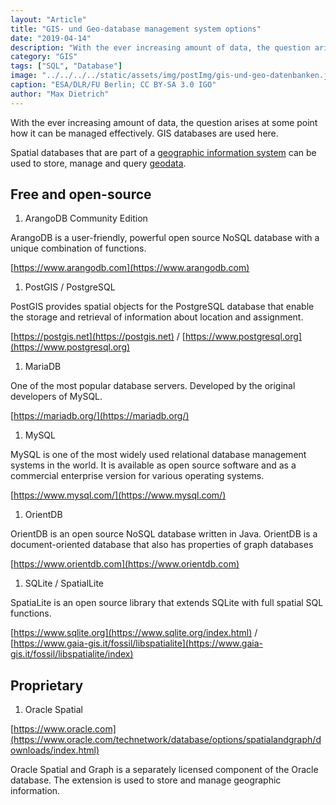 ```yaml
---
layout: "Article"
title: "GIS- und Geo-database management system options"
date: "2019-04-14"
description: "With the ever increasing amount of data, the question arises at some point how it can be managed effectively. GIS databases are used here."
category: "GIS"
tags: ["SQL", "Database"]
image: "../../../../static/assets/img/postImg/gis-und-geo-datenbanken.jpg"
caption: "ESA/DLR/FU Berlin; CC BY-SA 3.0 IGO"
author: "Max Dietrich"
---
```


With the ever increasing amount of data, the question arises at some point how it can be managed effectively. GIS databases are used here.

Spatial databases that are part of a [geographic information system](//en/gis/geographic-information-system-what-is-gis "geographic information system") can be used to store, manage and query [geodata](/en/gis/geodata-what-are-geodata).

## Free and open-source

1. ArangoDB Community Edition

ArangoDB is a user-friendly, powerful open source NoSQL database with a unique combination of functions.

[https://www.arangodb.com](https://www.arangodb.com)

1. PostGIS / PostgreSQL

PostGIS provides spatial objects for the PostgreSQL database that enable the storage and retrieval of information about location and assignment.

[https://postgis.net](https://postgis.net) / [https://www.postgresql.org](https://www.postgresql.org)

1. MariaDB

One of the most popular database servers. Developed by the original developers of MySQL.

[https://mariadb.org/](https://mariadb.org/)

1. MySQL

MySQL is one of the most widely used relational database management systems in the world. It is available as open source software and as a commercial enterprise version for various operating systems.

[https://www.mysql.com/](https://www.mysql.com/)

1. OrientDB

OrientDB is an open source NoSQL database written in Java. OrientDB is a document-oriented database that also has properties of graph databases

[https://www.orientdb.com](https://www.orientdb.com)

1. SQLite / SpatialLite

SpatiaLite is an open source library that extends SQLite with full spatial SQL functions.

[https://www.sqlite.org](https://www.sqlite.org/index.html) / [https://www.gaia-gis.it/fossil/libspatialite](https://www.gaia-gis.it/fossil/libspatialite/index)

## Proprietary

1. Oracle Spatial

[https://www.oracle.com](https://www.oracle.com/technetwork/database/options/spatialandgraph/downloads/index.html)

Oracle Spatial and Graph is a separately licensed component of the Oracle database. The extension is used to store and manage geographic information.